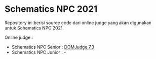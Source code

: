 # Schematics NPC 2021

Repository ini berisi source code dari online judge yang akan digunakan untuk Schematics NPC 2021.

Online judge :
- Schematics NPC Senior : [DOMJudge 7.3](https://github.com/zydhanlinnar11/schematics-npc-online-judge/tree/senior-domjudge-7.3)
- Schematics NPC Junior : -
